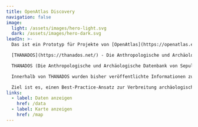 ```yaml
---
title: OpenAtlas Discovery
navigation: false
image:
  light: /assets/images/hero-light.svg
  dark: /assets/images/hero-dark.svg
leadIn: >-
  Das ist ein Prototyp für Projekte von [OpenAtlas](https://openatlas.eu). Die Demodaten wurden freundlicherweise bereitgestellt von:

  [THANADOS](https://thanados.net/) - Die Anthropologische und Archäologische Datenbank von Sepulturen

  THANADOS (Die Anthropologische und Archäologische Datenbank von Sepulturen) beschäftigt sich mit der digitalen Sammlung und Darstellung frühmittelalterlicher Friedhöfe im heutigen Österreich.

  Innerhalb von THANADOS wurden bisher veröffentlichte Informationen zu frühmittelalterlichen Bestattungen digitalisiert und ins Englische übersetzt. Die Daten werden unter Verwendung des CIDOC CRM kartiert und online bereitgestellt. Die Informationen können über einen digitalen Katalog und eine interaktive Karte erkundet werden. Kartografische Visualisierungen sowie Diagramme und Grafiken werden dynamisch auf Basis realer archäologischer Forschungsdaten erstellt.

  Ziel ist es, einen Best-Practice-Ansatz zur Verbreitung archäologischer Quellen und Forschung im 21. Jahrhundert im Kontext der digitalen Geisteswissenschaften zu bieten.
links:
  - label: Daten anzeigen
    href: /data
  - label: Karte anzeigen
    href: /map
---
```

